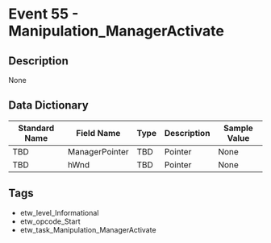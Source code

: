 # Event 55 - Manipulation_ManagerActivate

## Description
None

## Data Dictionary
|Standard Name|Field Name|Type|Description|Sample Value|
|---|---|---|---|---|
|TBD|ManagerPointer|TBD|Pointer|None|None|
|TBD|hWnd|TBD|Pointer|None|None|

## Tags
* etw_level_Informational
* etw_opcode_Start
* etw_task_Manipulation_ManagerActivate